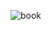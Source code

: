 ![book](https://substackcdn.com/image/fetch/w_1456,c_limit,f_webp,q_auto:good,fl_progressive:steep/https%3A%2F%2Fsubstack-post-media.s3.amazonaws.com%2Fpublic%2Fimages%2Fcba05c59-8949-4114-a17d-3f7f8d482a67_7176x4464.png)
